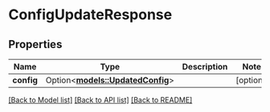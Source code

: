 # ConfigUpdateResponse

## Properties

Name | Type | Description | Notes
------------ | ------------- | ------------- | -------------
**config** | Option<[**models::UpdatedConfig**](UpdatedConfig.md)> |  | [optional]

[[Back to Model list]](../README.md#documentation-for-models) [[Back to API list]](../README.md#documentation-for-api-endpoints) [[Back to README]](../README.md)


